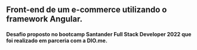 <h2>Front-end de um e-commerce utilizando o framework Angular.</h2>

<h4>Desafio proposto no bootcamp Santander Full Stack Developer 2022 que foi realizado em parceria com a DIO.me.</h4>
